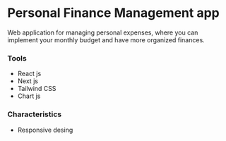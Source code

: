 # Personal Finance Management app
Web application for managing personal expenses, where you can implement your monthly budget and have more organized finances.


### Tools
- React js
- Next js
- Tailwind CSS
- Chart js

### Characteristics
- Responsive desing

